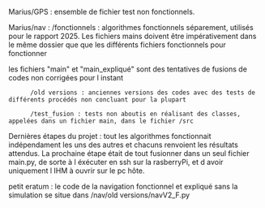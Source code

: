 Marius/GPS : ensemble de fichier test non fonctionnels.


Marius/nav : 
          /fonctionnels : algorithmes fonctionnels séparement, utilisés pour le rapport 2025. Les fichiers mains doivent être impérativement dans le même dossier que
                          que les différents fichiers fonctionnels pour fonctionner
                          
les fichiers "main" et "main_expliqué" sont des tentatives de fusions de codes non corrigées pour l instant
                          
          /old versions : anciennes versions des codes avec des tests de différents procédés non concluant pour la plupart
          
          /test_fusion : tests non aboutis en réalisant des classes, appelées dans un fichier main, dans le fichier /src

Dernières étapes du projet : tout les algorithmes fonctionnait indépendament les uns des autres et chacuns renvoient les résultats attendus.
La prochaine étape était de tout fusionner dans un seul fichier main.py, de sorte à l éxécuter en ssh sur la rasberryPi, et d avoir uniquement l IHM à ouvrir
sur le pc hôte.

petit eratum : le code de la navigation fonctionnel et expliqué sans la simulation se situe dans /nav/old versions/navV2_F.py
